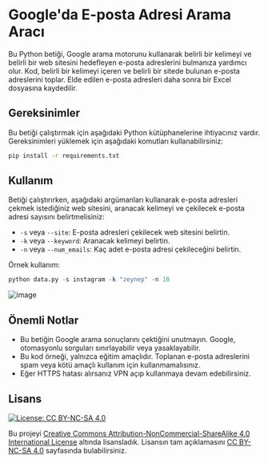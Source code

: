 # Google'da E-posta Adresi Arama Aracı

Bu Python betiği, Google arama motorunu kullanarak belirli bir kelimeyi ve belirli bir web sitesini hedefleyen e-posta adreslerini bulmanıza yardımcı olur. Kod, belirli bir kelimeyi içeren ve belirli bir sitede bulunan e-posta adreslerini toplar. Elde edilen e-posta adresleri daha sonra bir Excel dosyasına kaydedilir.


## Gereksinimler

Bu betiği çalıştırmak için aşağıdaki Python kütüphanelerine ihtiyacınız vardır. Gereksinimleri yüklemek için aşağıdaki komutları kullanabilirsiniz:

```bash
pip install -r requirements.txt
```

## Kullanım

Betiği çalıştırırken, aşağıdaki argümanları kullanarak e-posta adresleri çekmek istediğiniz web sitesini, aranacak kelimeyi ve çekilecek e-posta adresi sayısını belirtmelisiniz:

- `-s` veya `--site`: E-posta adresleri çekilecek web sitesini belirtin.
- `-k` veya `--keyword`: Aranacak kelimeyi belirtin.
- `-n` veya `--num_emails`: Kaç adet e-posta adresi çekileceğini belirtin.

Örnek kullanım:
```python
python data.py -s instagram -k "zeynep" -n 10
```

![image](https://github.com/ugurcomptech/Instagram-mail-scarping/assets/133202238/040b6682-6ef8-4a56-8015-90854978f927)


## Önemli Notlar

- Bu betiğin Google arama sonuçlarını çektiğini unutmayın. Google, otomasyonlu sorguları sınırlayabilir veya yasaklayabilir.
- Bu kod örneği, yalnızca eğitim amaçlıdır. Toplanan e-posta adreslerini spam veya kötü amaçlı kullanım için kullanmamalısınız.
- Eğer HTTPS hatası alırsanız VPN açıp kullanmaya devam edebilirsiniz.


## Lisans

[![License: CC BY-NC-SA 4.0](https://licensebuttons.net/l/by-nc-sa/4.0/88x31.png)](https://creativecommons.org/licenses/by-nc-sa/4.0/legalcode)

Bu projeyi [Creative Commons Attribution-NonCommercial-ShareAlike 4.0 International License](https://creativecommons.org/licenses/by-nc-sa/4.0/legalcode) altında lisansladık. Lisansın tam açıklamasını [CC BY-NC-SA 4.0](https://creativecommons.org/licenses/by-nc-sa/4.0/legalcode) sayfasında bulabilirsiniz.
